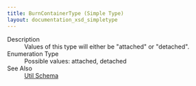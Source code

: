 ```yaml
---
title: BurnContainerType (Simple Type)
layout: documentation_xsd_simpletype
---
```

<dl>
  <dt>Description</dt>
  <dd>Values of this type will either be "attached" or "detached".</dd>
  <dt>Enumeration Type</dt>
  <dd>Possible values: attached, detached</dd>
  <dt>See Also</dt>
  <dd>
    <a href="../">Util Schema</a>
  </dd>
</dl>
